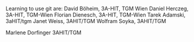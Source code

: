 Learning to use git are:
David Böheim, 3A-HIT, TGM Wien
Daniel Herczeg, 3A-HIT, TGM-Wien
Florian Dienesch, 3A-HIT, TGM-Wien
Tarek Adamski, 3aHIT/tgm
Janet Weiss, 3AHIT/TGM
Wolfram Soyka, 3AHIT/TGM

Marlene Dorfinger 3AHIT/TGM